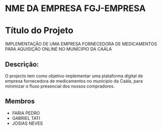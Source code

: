 # NME DA EMPRESA FGJ-EMPRESA

# Título do Projeto
IMPLEMENTAÇÃO DE UMA EMPRESA FORNECEDORA DE MEDICAMENTOS PARA AQUISIÇÃO ONLINE NO MUNÍCIPIO DA CAÁLA

## Descrição:


O projecto tem como objetivo implementar uma plataforma digital de empresa fornecedora de medicamentos no município da Caála, para minimizar o fluxo presencial dos nossos compradores.

## Membros
- FARIA PEDRO
- GABRIEL TATI
- JOSIAS NEVES

